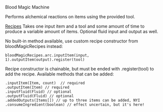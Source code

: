 Blood Magic Machine

Performs alchemical reactions on items using the provided tool.

<ins>Recipes</ins>
Takes one input item and a tool and some amount of time to produce a variable amount of items. Optional fluid input and output as well.

No built-in method available, use custom recipe constructor from bloodMagicRecipes instead:
```
bloodMagicRecipes.arc.inputItem(input, 1).outputItem(output).register(tool)
```
Recipe constructor is chainable, but must be ended with .register(tool) to add the recipe. Available methods that can be added:
```
.inputItem(Item, count)  // required
.outputItem(Item) // required
.inputFluid(Fluid) // optional
.outputFluid(Fluid) // optional
.addedOutputs(Items[]) // up to three items can be added, NYI
.consumeIngredient(boolean) // effect uncertain, but it's here!
```
